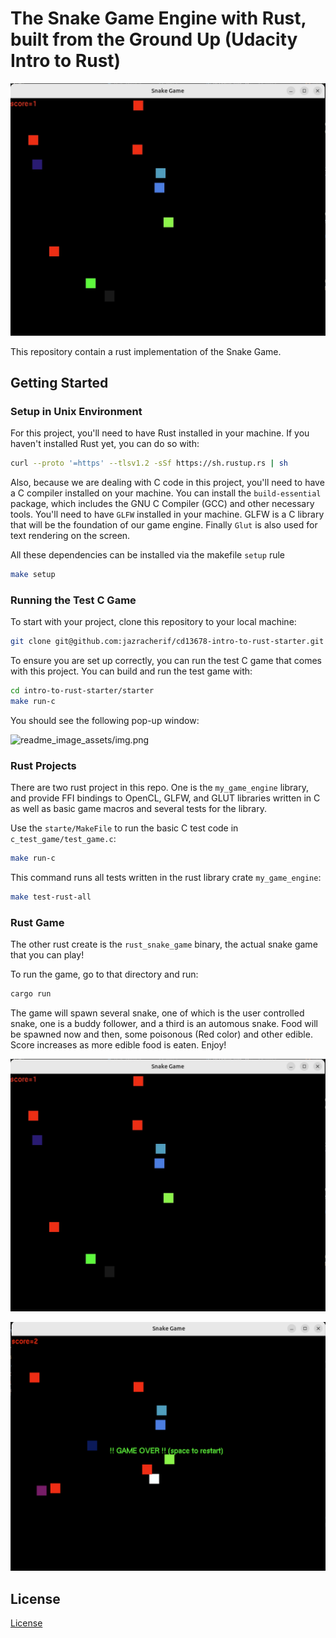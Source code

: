 # The Snake Game Engine with Rust, built from the Ground Up (Udacity Intro to Rust)

[![Watch the game demo](readme_image_assets/snake_game.jpg)](./readme_image_assets/game.gif)

This repository contain a rust implementation of the Snake Game. 

## Getting Started

### Setup in Unix Environment

For this project, you'll need to have Rust installed in your machine. If you haven't installed Rust yet, you can do so with:

```bash
curl --proto '=https' --tlsv1.2 -sSf https://sh.rustup.rs | sh
```

Also, because we are dealing with C code in this project, you'll need to have a C compiler installed on your machine. You can install the `build-essential` package, which includes the GNU C Compiler (GCC) and other necessary tools. You'll need to have `GLFW` installed in your machine. GLFW is a C library that will be the foundation of our game engine. Finally `Glut` is also used for text rendering on the screen. 

All these dependencies can be installed via the makefile `setup` rule

```bash
make setup
```

### Running the Test C Game

To start with your project, clone this repository to your local machine:

```bash
git clone git@github.com:jazracherif/cd13678-intro-to-rust-starter.git
```

To ensure you are set up correctly, you can run the test C game that comes with this project. You can build and run the test game with:

```bash
cd intro-to-rust-starter/starter
make run-c
```

You should see the following pop-up window:

![readme_image_assets/img.png](readme_image_assets/img.png)

### Rust Projects

There are two rust project in this repo. One is the `my_game_engine` library, and provide FFI bindings to OpenCL, GLFW, and GLUT libraries written in C as well as basic game macros and several tests for the library.

Use the `starte/MakeFile` to run the basic C test code in `c_test_game/test_game.c`:

```bash
make run-c
```

This command runs all tests written in the rust library crate `my_game_engine`:

```bash
make test-rust-all
```

### Rust Game

The other rust create is the `rust_snake_game` binary, the actual snake game that you can play!

To run the game, go to that directory and run:

```rust 
cargo run
```

The game will spawn several snake, one of which is the user controlled snake, one is a buddy follower, and a third is an automous snake. Food will be spawned now and then, some poisonous (Red color) and other edible. Score increases as more edible food is eaten. Enjoy!


![readme_image_assets/snake_game.jpg](readme_image_assets/snake_game.jpg)

![readme_image_assets/snake_game2.jpg](readme_image_assets/snake_game2.png)


## License

[License](LICENSE.txt)
